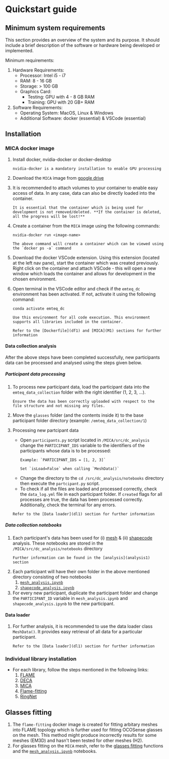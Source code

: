 # Quickstart guide

## Minimum system requirements

This section provides an overview of the system and its purpose. It should include a brief description of the software or hardware being developed or implemented.

Minimum requirements:
1. Hardware Requirements:
    - Processor: Intel i5 - i7 
    - RAM: 8 - 16 GB
    - Storage: > 100 GB
    - Graphics Card: 
        - Testing: GPU with 4 - 8 GB RAM
        - Training: GPU with 20 GB+ RAM
2. Software Requirements:
    - Operating System: MacOS, Linux & Windows
    - Additional Software: docker (essential) & VSCode (essential)

## Installation



### MICA docker image

1. Install docker, nvidia-docker or docker-desktop

    ```{note}
    nvidia-docker is a mandatory installation to enable GPU processing
    ```
2. Download the ```MICA``` image from [google drive](https://drive.google.com/drive/folders/16td6ucSFobm5EyPJO-w6TFYxCs4RNsaN?usp=share_link)

3. It is recommended to attach volumes to your container to enable easy access of data. In any case, data can also be directly loaded into the container. 
    ```{note}
    It is essential that the container which is being used for development is not removed/deleted. **If the container is deleted, all the progress will be lost!**
    ```

4. Create a container from the ```MICA``` image using the following commands:
    ```
    nvidia-docker run <image-name> 
    ```
    
    ```{note}
    The above command will create a container which can be viewed using the `docker ps -a` command
    ```

5. Download the docker VSCode extension. Using this extension (located at the left nav pane), start the container which was created previously. Right click on the container and attach VSCode - this will open a new window which loads the container and allows for development in the chosen environment.

6. Open terminal in the VSCode editor and check if the ```emteq_dc``` environment has been activated. If not, activate it using the following command:
    ```
    conda activate emteq_dc
    ```
    ```{note}
    Use this environment for all code execution. This environment supports all libraries included in the container.
    ```
    ```{note}
    Refer to the [Dockerfile](df1) and [MICA](M1) sections for further information
    ```

#### Data collection analysis

After the above steps have been completed successfully, new participants data can be processed and analysed using the steps given below.

##### Participant data processing
1. To process new participant data, load the participant data into the ```emteq_data_collection``` folder with the right identifier (1, 2, 3, ...).
    ```{note}
    Ensure the data has been correctly uploaded with respect to the file structure and not missing any files.
    ```
2. Move the ```glasses``` folder (and the contents inside it) to the base participant folder directory (example: ```/emteq_data_collection/1```)
3. Processing new partcipant data
    - Open ```participants.py``` script located in ```/MICA/src/dc_analysis``` change the ```PARTICIPANT_IDS``` variable to the identifiers of the participants whose data is to be processed:
        ```{note}
        Example: `PARTICIPANT_IDS = [1, 2, 3]`
        
        Set `isLoad=False` when calling `MeshData()`
        ```
    - Change the directory to the ```cd /src/dc_analysis/notebooks``` directory then execute the ```partcipant.py``` script.
    - To check if all the files are loaded and processed correctly, check the ```data_log.yml``` file in each participant folder. If ```created``` flags for all processes are true, the data has been processed correctly. Additionally, check the terminal for any errors.

    ```{note}
    Refer to the [Data loader](dl1) section for further information
    ```

##### Data collection notebooks
1. Each participant's data has been used for (i) [mesh](ma1) & (ii) [shapecode](ma2) analysis. These notebooks are stored in the ```/MICA/src/dc_analysis/notebooks``` directory
    ```{note}
    Further information can be found in the [analysis](analysis1) section
    ```
2. Each participant will have their own folder in the above mentioned directory consisting of two notebooks
    1. [```mesh_analysis.ipynb```](ma1)
    2. [```shapecode_analysis.ipynb```](ma2)
3. For every new participant, duplicate the participant folder and change the ```PARTICIPANT_ID``` variable in ```mesh_analysis.ipynb``` and ```shapecode_analysis.ipynb``` to the new participant. 

#### Data loader
1. For further analysis, it is recommended to use the data loader class ```MeshData()```. It provides easy retrieval of all data for a particular participant.
    ```{note}
    Refer to the [Data loader](dl1) section for further information
    ```

### Individual library installation

- For each library, follow the steps mentioned in the following links:
    1. [FLAME](https://github.com/TimoBolkart/TF_FLAME)
    2. [DECA](https://github.com/yfeng95/DECA)
    3. [MICA](https://github.com/Zielon/MICA)
    4. [Flame-fitting](https://github.com/Rubikplayer/flame-fitting)
    5. [RingNet](https://github.com/soubhiksanyal/RingNet)

## Glasses fitting
1. The ```flame-fitting``` docker image is created for fitting arbitary meshes into FLAME topology which is further used for fitting OCOSense glasses on the mesh. This method might produce incorrectly results for some meshes (EM3D) and hasn't been tested for other meshes (H2).
2. For glasses fitting on the ```MICA``` mesh, refer to the [glasses fitting](m1_1) functions and the [```mesh_analysis.ipynb```](ma1) notebooks.